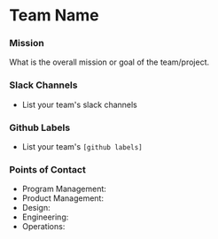 # Team Name 

### Mission
What is the overall mission or goal of the team/project. 


### Slack Channels
- List your team's slack channels


### Github Labels
- List your team's `[github labels]`

### Points of Contact
- Program Management: 
- Product Management:  
- Design: 
- Engineering: 
- Operations:  
